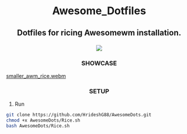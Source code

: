 <h1 align=center>Awesome_Dotfiles</h1>

<h2 align=center>Dotfiles for ricing Awesomewm installation.
<p align=center>
  <img src="https://img.shields.io/badge/OS-linux-orange.svg?style=flat-square">
</p>
</h2>

<h3 align=center>SHOWCASE</h3>

[smaller_awm_rice.webm](https://github.com/HrideshG88/AwesomeDots/assets/37382537/eb2a263c-1daa-4665-add9-3823300d894e)

<h3 align=center>SETUP</h3>

1. Run
```bash
git clone https://github.com/HrideshG88/AwesomeDots.git
chmod +x AwesomeDots/Rice.sh
bash AwesomeDots/Rice.sh

```
